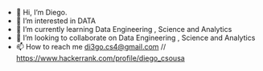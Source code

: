 - 👋 Hi, I’m Diego.
- 👀 I’m interested in DATA
- 🌱 I’m currently learning Data Engineering , Science and Analytics
- 💞️ I’m looking to collaborate on Data Engineering , Science and Analytics
- 📫 How to reach me di3go.cs4@gmail.com // https://www.hackerrank.com/profile/diego_csousa


